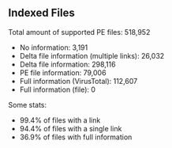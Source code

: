 ## Indexed Files

<!--FileStats-->
Total amount of supported PE files: 518,952

* No information: 3,191
* Delta file information (multiple links): 26,032
* Delta file information: 298,116
* PE file information: 79,006
* Full information (VirusTotal): 112,607
* Full information (file): 0

Some stats:

* 99.4% of files with a link
* 94.4% of files with a single link
* 36.9% of files with full information
<!--/FileStats-->
